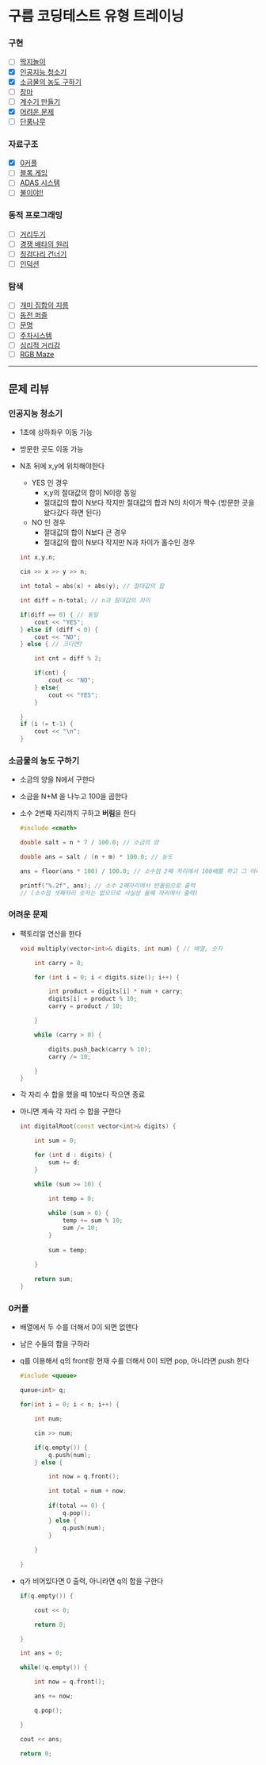 # 구름 코딩테스트 유형 트레이닝

### 구현
- [ ] [딱지놀이](#딱지놀이)
- [x] [인공지능 청소기](#인공지능-청소기)
- [x] [소금물의 농도 구하기](#소금물의-농도-구하기)
- [ ] [장마](#장마)
- [ ] [계수기 만들기](#계수기-만들기)
- [x] [어려운 문제](#g_49054-어려운-문제)
- [ ] [단풍나무](#단풍나무)

### 자료구조
- [x] [0커플](#0커플)
- [ ] [블록 게임](#블록-게임)
- [ ] [ADAS 시스템](#adas-시스템)
- [ ] [불이야!!](#불이야)

### 동적 프로그래밍
- [ ] [거리두기](#거리두기)
- [ ] [경쟁 배타의 원리](#경쟁-배타의-원리)
- [ ] [징검다리 건너기](#징검다리-건너기)
- [ ] [인덕션](#인덕션)

### 탐색
- [ ] [개미 집합의 지름](#개미-집합의-지름)
- [ ] [동전 퍼즐](#동전-퍼즐)
- [ ] [문명](#문명)
- [ ] [주차시스템](#주차시스템)
- [ ] [심리적 거리감](#심리적-거리감)
- [ ] [RGB Maze](#rgb-maze)

---

## 문제 리뷰

### 인공지능 청소기
- 1초에 상하좌우 이동 가능
- 방문한 곳도 이동 가능
- N초 뒤에 x,y에 위치해야한다
  - YES 인 경우
    - x,y의 절대값의 합이 N이랑 동일
    - 절대값의 합이 N보다 작지만 절대값의 합과 N의 차이가 짝수 (방문한 곳을 왔다갔다 하면 된다)
  - NO 인 경우
    - 절대값의 합이 N보다 큰 경우
    - 절대값의 합이 N보다 작지만 N과 차이가 홀수인 경우

  ```C++
  int x,y,n;

  cin >> x >> y >> n;

  int total = abs(x) + abs(y); // 절대값의 합

  int diff = n-total; // n과 절대값의 차이

  if(diff == 0) { // 동일
      cout << "YES";
  } else if (diff < 0) {
      cout << "NO";
  } else { // 크다면?

      int cnt = diff % 2;

      if(cnt) {
          cout << "NO";
      } else{
          cout << "YES";
      }

  }
  if (i != t-1) {
      cout << "\n";
  }
  ```

### 소금물의 농도 구하기
- 소금의 양을 N에서 구한다
- 소금을 N+M 을 나누고 100을 곱한다
- 소수 2번째 자리까지 구하고 **버림**을 한다

    ```C++
    #include <cmath>

    double salt = n * 7 / 100.0; // 소금의 양

    double ans = salt / (n + m) * 100.0; // 농도

    ans = floor(ans * 100) / 100.0; // 소수점 2째 자리에서 100배를 하고 그 아래 숫자들을 버림

    printf("%.2f", ans); // 소수 2째자리에서 반올림으로 출력 
    // (소수점 셋째자리 숫자는 없으므로 사실상 둘째 자리에서 출력)
    ```

### 어려운 문제
- 팩토리얼 연산을 한다

  ```C++
  void multiply(vector<int>& digits, int num) { // 배열, 숫자

      int carry = 0;

      for (int i = 0; i < digits.size(); i++) {

          int product = digits[i] * num + carry;
          digits[i] = product % 10;
          carry = product / 10;

      }

      while (carry > 0) {

          digits.push_back(carry % 10);
          carry /= 10;

      }
  }
  ```

- 각 자리 수 합을 했을 때 10보다 작으면 종료
- 아니면 계속 각 자리 수 합을 구한다

  ```C++
  int digitalRoot(const vector<int>& digits) {

      int sum = 0;

      for (int d : digits) {
          sum += d;
      }

      while (sum >= 10) {
          
          int temp = 0;

          while (sum > 0) {
              temp += sum % 10;
              sum /= 10;
          }
          
          sum = temp;
      
      }

      return sum;
  }
  ```

### 0커플

- 배열에서 두 수를 더해서 0이 되면 없앤다
- 남은 수들의 합을 구하라
- q를 이용해서 q의 front랑 현재 수를 더해서 0이 되면 pop, 아니라면 push 한다

    ```C++
    #include <queue>

    queue<int> q;

    for(int i = 0; i < n; i++) {

        int num;

        cin >> num;

        if(q.empty()) {
            q.push(num);
        } else {

            int now = q.front();

            int total = num + now;
            
            if(total == 0) {
                q.pop();
            } else {
                q.push(num);
            }
            
        }
        
    }
    ```

- q가 비어있다면 0 출력, 아니라면 q의 합을 구한다

    ```C++
    if(q.empty()) {

        cout << 0;

        return 0;

    }

    int ans = 0;

    while(!q.empty()) {

        int now = q.front();

        ans += now;

        q.pop();

    }

    cout << ans;
	
	return 0;
    ```